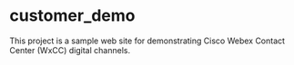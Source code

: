 # customer_demo
This project is a sample web site for demonstrating Cisco Webex Contact Center (WxCC) digital channels.
